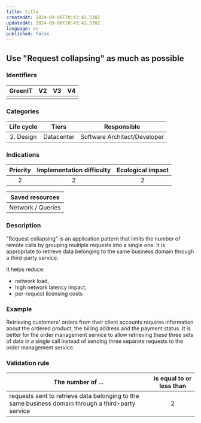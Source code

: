 ```yaml
---
title: title
createdAt: 2024-09-06T20:43:42.530Z
updatedAt: 2024-09-06T20:43:42.530Z
language: en
published: false
---
```

## Use "Request collapsing" as much as possible

### Identifiers

| GreenIT | V2  | V3  | V4  |
| :-----: | :-: | :-: | :-: |
|         |     |     |     |

### Categories

| Life cycle |   Tiers    |         Responsible          |
| :--------: | :--------: | :--------------------------: |
| 2. Design  | Datacenter | Software Architect/Developer |

### Indications

| Priority | Implementation difficulty | Ecological impact |
| :------: | :-----------------------: | :---------------: |
|    2     |             2             |         2         |

|  Saved resources  |
| :---------------: |
| Network / Queries |

### Description

"Request collapsing" is an application pattern that limits the number of remote calls by grouping multiple requests into a single one. It is appropriate to retrieve data belonging to the same business domain through a third-party service.

It helps reduce:

- network load,
- high network latency impact,
- per-request licensing costs

### Example

Retrieving customers' orders from their client accounts requires information about the ordered product, the billing address and the payment status. It is better for the order management service to allow retrieving these three sets of data in a single call instead of sending three separate requests to the order management service.

### Validation rule

| The number of ...                                                                                  | is equal to or less than |
| -------------------------------------------------------------------------------------------------- | :----------------------: |
| requests sent to retrieve data belonging to the same business domain through a third-party service |            2             |

